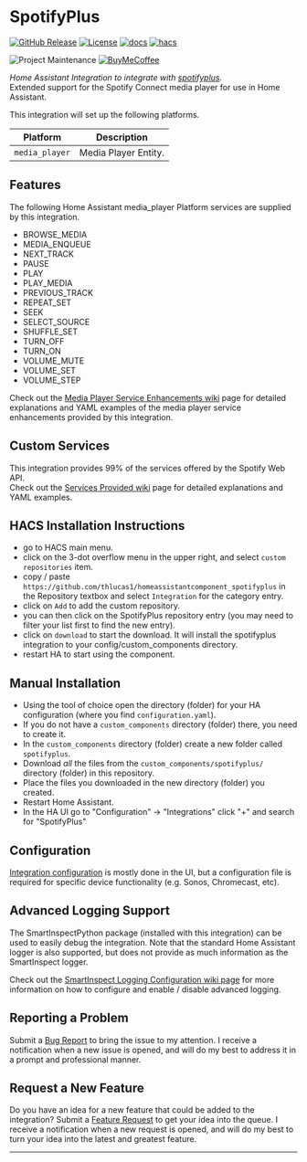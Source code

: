 # SpotifyPlus

[![GitHub Release][releases-shield]][releases] [![License][license-shield]](LICENSE) [![docs][docs-shield]][docs] [![hacs][hacs-shield]][hacs]

![Project Maintenance][maintenance-shield] [![BuyMeCoffee][buymecoffee-shield]][buymecoffee]

_Home Assistant Integration to integrate with [spotifyplus][spotifyplus]._  
Extended support for the Spotify Connect media player for use in Home Assistant.

This integration will set up the following platforms.

Platform | Description
-- | --
`media_player` | Media Player Entity.

## Features

The following Home Assistant media_player Platform services are supplied by this integration.
- BROWSE_MEDIA
- MEDIA_ENQUEUE
- NEXT_TRACK
- PAUSE
- PLAY
- PLAY_MEDIA
- PREVIOUS_TRACK
- REPEAT_SET
- SEEK
- SELECT_SOURCE
- SHUFFLE_SET
- TURN_OFF
- TURN_ON
- VOLUME_MUTE
- VOLUME_SET
- VOLUME_STEP

Check out the [Media Player Service Enhancements wiki](https://github.com/thlucas1/homeassistantcomponent_spotifyplus/wiki/Media-Player-Service-Enhancements) page for detailed explanations and YAML examples of the media player service enhancements provided by this integration.

## Custom Services

This integration provides 99% of the services offered by the Spotify Web API.  
Check out the [Services Provided wiki](https://github.com/thlucas1/homeassistantcomponent_spotifyplus/wiki/Services-Provided) page for detailed explanations and YAML examples.

## HACS Installation Instructions

- go to HACS main menu.
- click on the 3-dot overflow menu in the upper right, and select `custom repositories` item.
- copy / paste `https://github.com/thlucas1/homeassistantcomponent_spotifyplus` in the Repository textbox and select `Integration` for the category entry.
- click on `Add` to add the custom repository.
- you can then click on the SpotifyPlus repository entry (you may need to filter your list first to find the new entry).
- click on `download` to start the download. It will install the spotifyplus integration to your config/custom_components directory.
- restart HA to start using the component.

## Manual Installation

- Using the tool of choice open the directory (folder) for your HA configuration (where you find `configuration.yaml`).
- If you do not have a `custom_components` directory (folder) there, you need to create it.
- In the `custom_components` directory (folder) create a new folder called `spotifyplus`.
- Download _all_ the files from the `custom_components/spotifyplus/` directory (folder) in this repository.
- Place the files you downloaded in the new directory (folder) you created.
- Restart Home Assistant.
- In the HA UI go to "Configuration" -> "Integrations" click "+" and search for "SpotifyPlus"

## Configuration 

[Integration configuration](https://github.com/thlucas1/homeassistantcomponent_spotifyplus/wiki/Installation-Instructions#configuration) is mostly done in the UI, but a configuration file is required for specific device functionality (e.g. Sonos, Chromecast, etc).

<!---->

## Advanced Logging Support

The SmartInspectPython package (installed with this integration) can be used to easily debug the integration.
Note that the standard Home Assistant logger is also supported, but does not provide as much information as the SmartInspect logger.

Check out the [SmartInspect Logging Configuration wiki page](https://github.com/thlucas1/homeassistantcomponent_spotifyplus/wiki/SmartInspect-Logging-Configuration) for more information on how to configure and enable / disable advanced logging.

## Reporting a Problem

Submit a [Bug Report](https://github.com/thlucas1/homeassistantcomponent_spotifyplus/issues/new?labels=bug&template=bug.yml) to bring the issue to my attention. I receive a notification when a new issue is opened, and will do my best to address it in a prompt and professional manner.

## Request a New Feature

Do you have an idea for a new feature that could be added to the integration?  Submit a [Feature Request](https://github.com/thlucas1/homeassistantcomponent_spotifyplus/issues/new?labels=enhancement&template=enhancement.yml) to get your idea into the queue. I receive a notification when a new request is opened, and will do my best to turn your idea into the latest and greatest feature.

***

[spotifyplus]: https://github.com/thlucas1/homeassistantcomponent_spotifyplus

[releases-shield]: https://img.shields.io/github/release/thlucas1/homeassistantcomponent_spotifyplus.svg?style=for-the-badge
[releases]: https://github.com/thlucas1/homeassistantcomponent_spotifyplus/releases
[license-shield]: https://img.shields.io/github/license/thlucas1/homeassistantcomponent_spotifyplus.svg?style=for-the-badge
[docs]: https://github.com/thlucas1/homeassistantcomponent_spotifyplus/wiki
[docs-shield]: https://img.shields.io/badge/Docs-Wiki-blue.svg?style=for-the-badge
[hacs]: https://github.com/hacs/integration
[hacs-shield]: https://img.shields.io/badge/HACS-Default-41BDF5.svg?style=for-the-badge

[maintenance-shield]: https://img.shields.io/badge/maintainer-Todd%20Lucas%20%40thlucas1-blue.svg?style=for-the-badge
[buymecoffee]: https://www.buymeacoffee.com/thlucas1
[buymecoffee-shield]: https://img.shields.io/badge/buy%20me%20a%20coffee-donate-yellow.svg?style=for-the-badge
